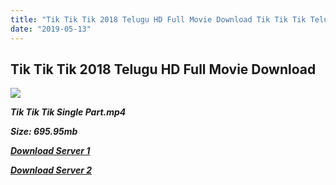 ```yaml
---
title: "Tik Tik Tik 2018 Telugu HD Full Movie Download Tik Tik Tik Telugu HD Movie Download"
date: "2019-05-13"
---
```


## Tik Tik Tik 2018 Telugu HD Full Movie Download 

![](https://images.moviebuff.com/4521333d-ba31-40b5-a2c0-482bae37ca81?w=1000)

**_Tik Tik Tik Single Part.mp4_**

**_Size: 695.95mb_**

**_[Download Server 1](https://openload.co/f/EG4ZuUpL6Jk)_**

**_[Download Server 2](https://openload.co/f/EG4ZuUpL6Jk)_**
